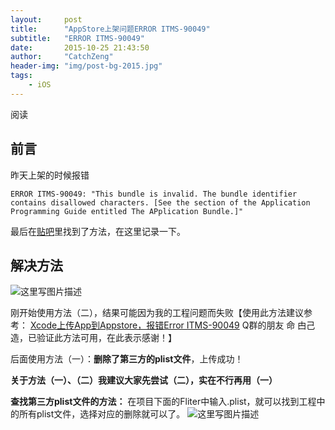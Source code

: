 ```yaml
---
layout:     post
title:      "AppStore上架问题ERROR ITMS-90049"
subtitle:   "ERROR ITMS-90049"
date:       2015-10-25 21:43:50
author:     "CatchZeng"
header-img: "img/post-bg-2015.jpg"
tags:
    - iOS
---
```

<span id="busuanzi_container_page_pv">
阅读<span id="busuanzi_value_page_pv"></span>
</span>

## 前言

昨天上架的时候报错
```
ERROR ITMS-90049: "This bundle is invalid. The bundle identifier contains disallowed characters. [See the section of the Application Programming Guide entitled The APplication Bundle.]"
```
最后在[贴吧](http://tieba.baidu.com/p/4116151851)里找到了方法，在这里记录一下。


## 解决方法

![这里写图片描述](http://img.blog.csdn.net/20151024163556206)

刚开始使用方法（二），结果可能因为我的工程问题而失败【使用此方法建议参考： [Xcode上传App到Appstore，报错Error ITMS-90049](http://blog.csdn.net/h1101723183/article/details/49339681) Q群的朋友 命 甴己造，已验证此方法可用，在此表示感谢！】

后面使用方法（一）：**删除了第三方的plist文件**，上传成功！

**关于方法（一）、（二）我建议大家先尝试（二），实在不行再用（一）**

**查找第三方plist文件的方法：**
在项目下面的Fliter中输入.plist，就可以找到工程中的所有plist文件，选择对应的删除就可以了。
![这里写图片描述](http://img.blog.csdn.net/20151024163752361)
